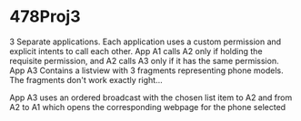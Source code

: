 # 478Proj3

3 Separate applications. Each application uses a custom permission and explicit intents to call each other. 
App A1 calls A2 only if holding the requisite permission, and A2 calls A3 only if it has the same permission.
App A3 Contains a listview with 3 fragments representing phone models. The fragments don't work exactly right...

App A3 uses an ordered broadcast with the chosen list item to A2 and from A2 to A1 which opens the corresponding
webpage for the phone selected
